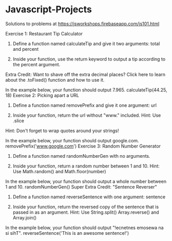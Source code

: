 # Javascript-Projects
Solutions to problems at https://jsworkshops.firebaseapp.com/js101.html

Exercise 1: Restaurant Tip Calculator

1) Define a function named calculateTip and give it two arguments: total and percent

2) Inside your function, use the return keyword to output a tip according to the percent argument.

Extra Credit: Want to shave off the extra decimal places? Click here to learn about the .toFixed() function and how to use it.

In the example below, your function should output 7.965.
calculateTip(44.25, 18)
Exercise 2: Picking apart a URL

1) Define a function named removePrefix and give it one argument: url

2) Inside your function, return the url without "www." included. Hint: Use .slice

Hint: Don't forget to wrap quotes around your strings!

In the example below, your function should output google.com.
removePrefix('www.google.com')
Exercise 3: Random Number Generator

1) Define a function named randomNumberGen with no arguments.

2) Inside your function, return a random number between 1 and 10. Hint: Use Math.random() and Math.floor(number)

In the example below, your function should output a whole number between 1 and 10.
randomNumberGen()
Super Extra Credit: "Sentence Reverser"

1) Define a function named reverseSentence with one argument: sentence

2) Inside your function, return the reversed copy of the sentence that is passed in as an argument. Hint: Use String.split() Array.reverse() and Array.join()

In the example below, your function should output "!ecnetnes emosewa na si sihT".
reverseSentence('This is an awesome sentence!')

